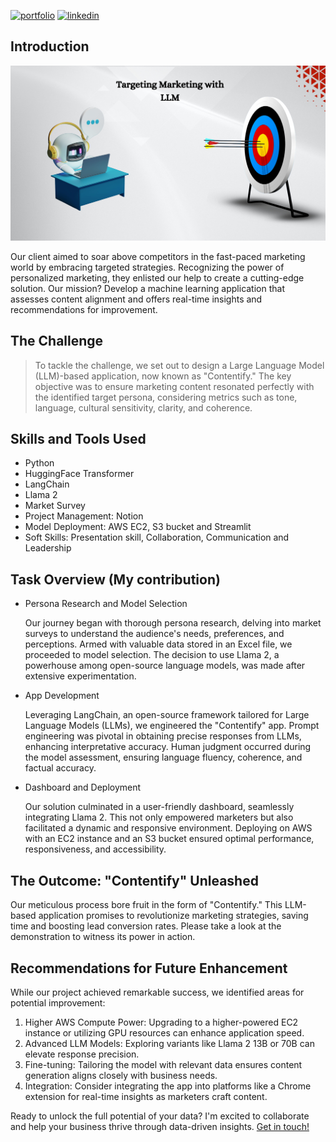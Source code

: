 [![portfolio](https://img.shields.io/badge/my_portfolio-000?style=for-the-badge&logo=ko-fi&logoColor=white)](https://ridwanbankole.github.io/)
[![linkedin](https://img.shields.io/badge/linkedin-0A66C2?style=for-the-badge&logo=linkedin&logoColor=white)](https://www.linkedin.com/in/bankoleridwan/)


## Introduction
![Banner](https://raw.githubusercontent.com/ridwanbankole/Targeted-Marketing-Using-LLM/main/img/banner.jpg)


Our client aimed to soar above competitors in the fast-paced marketing world by embracing targeted strategies. Recognizing the power of personalized marketing, they enlisted our help to create a cutting-edge solution. Our mission? Develop a machine learning application that assesses content alignment and offers real-time insights and recommendations for improvement.


## The Challenge

> To tackle the challenge, we set out to design a Large Language Model (LLM)-based application, now known as "Contentify." The key objective was to ensure marketing content resonated perfectly with the identified target persona, considering metrics such as tone, language, cultural sensitivity, clarity, and coherence.



## Skills and Tools Used
* Python
* HuggingFace Transformer
* LangChain
* Llama 2
* Market Survey
* Project Management: Notion
* Model Deployment: AWS EC2, S3 bucket and Streamlit
* Soft Skills: Presentation skill, Collaboration, Communication and Leadership



## Task Overview (My contribution)

* Persona Research and Model Selection
  
  Our journey began with thorough persona research, delving into market surveys to understand the audience's needs, preferences, and perceptions. Armed with valuable data stored in an Excel file, we proceeded to model selection. The decision to use Llama 2, a powerhouse among open-source language models, was made after extensive experimentation.

* App Development

  Leveraging LangChain, an open-source framework tailored for Large Language Models (LLMs), we engineered the "Contentify" app. Prompt engineering was pivotal in obtaining precise responses from LLMs, enhancing interpretative accuracy. Human judgment occurred during the model assessment, ensuring language fluency, coherence, and factual accuracy.

* Dashboard and Deployment 

  Our solution culminated in a user-friendly dashboard, seamlessly integrating Llama 2. This not only empowered marketers but also facilitated a dynamic and responsive environment. Deploying on AWS with an EC2 instance and an S3 bucket ensured optimal performance, responsiveness, and accessibility.

## The Outcome: "Contentify" Unleashed

Our meticulous process bore fruit in the form of "Contentify." This LLM-based application promises to revolutionize marketing strategies, saving time and boosting lead conversion rates. Please take a look at the demonstration to witness its power in action.

## Recommendations for Future Enhancement

While our project achieved remarkable success, we identified areas for potential improvement:
1.	Higher AWS Compute Power: Upgrading to a higher-powered EC2 instance or utilizing GPU resources can enhance application speed.
2.	Advanced LLM Models: Exploring variants like Llama 2 13B or 70B can elevate response precision.
3.	Fine-tuning: Tailoring the model with relevant data ensures content generation aligns closely with business needs.
4.	Integration: Consider integrating the app into platforms like a Chrome extension for real-time insights as marketers craft content.




Ready to unlock the full potential of your data? I'm excited to collaborate and help your business thrive through data-driven insights. [Get in touch!](https://ridwanbankole.github.io/#contact:~:text=My%20Resume-,Contact%20Me,-Ready%20to%20unlock)

